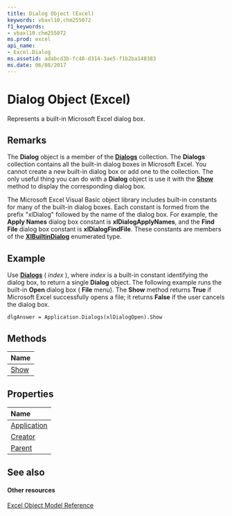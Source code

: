 ```yaml
---
title: Dialog Object (Excel)
keywords: vbaxl10.chm255072
f1_keywords:
- vbaxl10.chm255072
ms.prod: excel
api_name:
- Excel.Dialog
ms.assetid: adabcd3b-fc48-d314-3ae5-f1b2ba148383
ms.date: 06/08/2017
---
```



# Dialog Object (Excel)

Represents a built-in Microsoft Excel dialog box.


## Remarks

 The **Dialog** object is a member of the **[Dialogs](dialogs-object-excel.md)** collection. The **Dialogs** collection contains all the built-in dialog boxes in Microsoft Excel. You cannot create a new built-in dialog box or add one to the collection. The only useful thing you can do with a **Dialog** object is use it with the **[Show](dialog-show-method-excel.md)** method to display the corresponding dialog box.

The Microsoft Excel Visual Basic object library includes built-in constants for many of the built-in dialog boxes. Each constant is formed from the prefix "xlDialog" followed by the name of the dialog box. For example, the  **Apply Names** dialog box constant is **xlDialogApplyNames**, and the **Find File** dialog box constant is **xlDialogFindFile**. These constants are members of the **[XlBuiltinDialog](xlbuiltindialog-enumeration-excel.md)** enumerated type.


## Example

Use  **[Dialogs](application-dialogs-property-excel.md)** ( _index_ ), where _index_ is a built-in constant identifying the dialog box, to return a single **Dialog** object. The following example runs the built-in **Open** dialog box ( **File** menu). The **Show** method returns **True** if Microsoft Excel successfully opens a file; it returns **False** if the user cancels the dialog box.


```
dlgAnswer = Application.Dialogs(xlDialogOpen).Show
```


## Methods



|**Name**|
|:-----|
|[Show](dialog-show-method-excel.md)|

## Properties



|**Name**|
|:-----|
|[Application](dialog-application-property-excel.md)|
|[Creator](dialog-creator-property-excel.md)|
|[Parent](dialog-parent-property-excel.md)|

## See also


#### Other resources


[Excel Object Model Reference](http://msdn.microsoft.com/library/11ea8598-8a20-92d5-f98b-0da04263bf2c%28Office.15%29.aspx)
